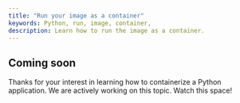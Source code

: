```yaml
---
title: "Run your image as a container"
keywords: Python, run, image, container,
description: Learn how to run the image as a container.
---
```


## Coming soon

Thanks for your interest in learning how to containerize a Python application. We are actively working on this topic. Watch this space!
